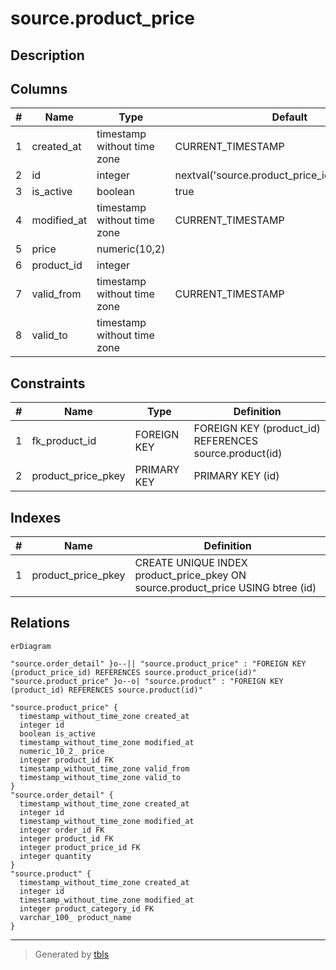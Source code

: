 # source.product_price

## Description

## Columns

| # | Name        | Type                        | Default                                          | Nullable | Children                                      | Parents                             | Comment |
| - | ----------- | --------------------------- | ------------------------------------------------ | -------- | --------------------------------------------- | ----------------------------------- | ------- |
| 1 | created_at  | timestamp without time zone | CURRENT_TIMESTAMP                                | true     |                                               |                                     |         |
| 2 | id          | integer                     | nextval('source.product_price_id_seq'::regclass) | false    | [source.order_detail](source.order_detail.md) |                                     |         |
| 3 | is_active   | boolean                     | true                                             | true     |                                               |                                     |         |
| 4 | modified_at | timestamp without time zone | CURRENT_TIMESTAMP                                | true     |                                               |                                     |         |
| 5 | price       | numeric(10,2)               |                                                  | true     |                                               |                                     |         |
| 6 | product_id  | integer                     |                                                  | true     |                                               | [source.product](source.product.md) |         |
| 7 | valid_from  | timestamp without time zone | CURRENT_TIMESTAMP                                | true     |                                               |                                     |         |
| 8 | valid_to    | timestamp without time zone |                                                  | true     |                                               |                                     |         |

## Constraints

| # | Name               | Type        | Definition                                             |
| - | ------------------ | ----------- | ------------------------------------------------------ |
| 1 | fk_product_id      | FOREIGN KEY | FOREIGN KEY (product_id) REFERENCES source.product(id) |
| 2 | product_price_pkey | PRIMARY KEY | PRIMARY KEY (id)                                       |

## Indexes

| # | Name               | Definition                                                                      |
| - | ------------------ | ------------------------------------------------------------------------------- |
| 1 | product_price_pkey | CREATE UNIQUE INDEX product_price_pkey ON source.product_price USING btree (id) |

## Relations

```mermaid
erDiagram

"source.order_detail" }o--|| "source.product_price" : "FOREIGN KEY (product_price_id) REFERENCES source.product_price(id)"
"source.product_price" }o--o| "source.product" : "FOREIGN KEY (product_id) REFERENCES source.product(id)"

"source.product_price" {
  timestamp_without_time_zone created_at
  integer id
  boolean is_active
  timestamp_without_time_zone modified_at
  numeric_10_2_ price
  integer product_id FK
  timestamp_without_time_zone valid_from
  timestamp_without_time_zone valid_to
}
"source.order_detail" {
  timestamp_without_time_zone created_at
  integer id
  timestamp_without_time_zone modified_at
  integer order_id FK
  integer product_id FK
  integer product_price_id FK
  integer quantity
}
"source.product" {
  timestamp_without_time_zone created_at
  integer id
  timestamp_without_time_zone modified_at
  integer product_category_id FK
  varchar_100_ product_name
}
```

---

> Generated by [tbls](https://github.com/k1LoW/tbls)
